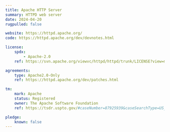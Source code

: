 ```yaml
---
title: Apache HTTP Server
summary: HTTPD web server
date: 2024-04-20
rugpulled: false

website: https://httpd.apache.org/
code: https://httpd.apache.org/dev/devnotes.html

license:
    spdx:
        - Apache-2.0
    ref: https://svn.apache.org/viewvc/httpd/httpd/trunk/LICENSE?view=markup

agreements:
    type: Apache2.0-Only
    ref: https://httpd.apache.org/dev/patches.html

tm:
    mark: Apache
    status: Registered
    owner: The Apache Software Foundation
    ref: https://tsdr.uspto.gov/#caseNumber=87925939&caseSearchType=US_APPLICATION&caseType=DEFAULT&searchType=statusSearch

pledge:
    known: false
---
```

